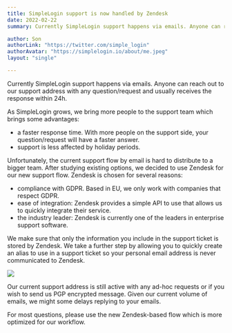 ```yaml
---
title: SimpleLogin support is now handled by Zendesk
date: 2022-02-22
summary: Currently SimpleLogin support happens via emails. Anyone can reach out to our support address with any question/request and usually receives the response within 24h. This flow doesn't scale well when SimpleLogin grows.

author: Son
authorLink: "https://twitter.com/simple_login"
authorAvatar: "https://simplelogin.io/about/me.jpeg"
layout: "single"

---
```


Currently SimpleLogin support happens via emails. Anyone can reach out to our support address with any question/request and usually receives the response within 24h. 

As SimpleLogin grows, we bring more people to the support team which brings some advantages:
- a faster response time. With more people on the support side, your question/request will have a faster answer.
- support is less affected by holiday periods.

Unfortunately, the current support flow by email is hard to distribute to a bigger team. After studying existing options, we decided to use Zendesk for our new support flow. Zendesk is chosen for several reasons:
- compliance with GDPR. Based in EU, we only work with companies that respect GDPR.
- ease of integration: Zendesk provides a simple API to use that allows us to quickly integrate their service.
- the industry leader: Zendesk is currently one of the leaders in enterprise support software.

We make sure that only the information you include in the support ticket is stored by Zendesk. We take a further step by allowing you to quickly create an alias to use in a support ticket so your personal email address is never communicated to Zendesk.

![](/blog/zendesk/support.png)


Our current support address is still active with any ad-hoc requests or if you wish to send us PGP encrypted message. Given our current volume of emails, we might some delays replying to your emails. 

For most questions, please use the new Zendesk-based flow which is more optimized for our workflow.
